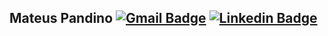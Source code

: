 ## Mateus Pandino [![Gmail Badge](https://img.shields.io/badge/-matpandino@gmail.com-6633cc?style=flat-square&logo=Gmail&logoColor=white&link=mailto:matpandino@gmail.com)](mailto:matpandino@gmail.com)  [![Linkedin Badge](https://img.shields.io/badge/-Mateus%20Pandino-6633cc?style=flat-square&logo=Linkedin&logoColor=white&link=https://www.linkedin.com/in/matpandino/)](https://www.linkedin.com/in/matpandino/) 
